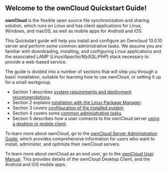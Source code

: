 ## Welcome to the ownCloud Quickstart Guide! 

**ownCloud** is the flexible open source file synchronization and sharing solution, which runs on Linux and has client applications for Linux, Windows, and macOS, as well as mobile apps for Android and iOS. 

This Quickstart guide will help you install and configure an Owncloud 10.0.10 server and perform some common administrative tasks. We assume you are familiar with downloading, installing, and configuring Linux applications and the associated LAMP (*Linux/Apache/MySQL/PHP*) stack necessary to provide a web-based service.

The guide is divided into a number of sections that will step you through a basic installation, suitable for learning how to use ownCloud, or setting it up for a small workgroup.  

- Section 1 describes [system requirements and deployment recommendations](owncloud_qs_s1.html).
- Section 2 explains [nstallation with the Linux Package Manager](owncloud_qs_s2.html).
- Section 3 covers [configuration of the installed system](owncloud_qs_s3.html).
- Section 4 covers some [common administrative tasks](owncloud_qs_s4.html).
- Section 5 describes how a user connects to the ownCloud server [using a desktop or mobile client](owncloud_qs_s5.html). 

To learn more about ownCloud, go to the [ownCloud Server Administration Guide](https://doc.owncloud.org/server/administration_manual/index.html), which provides comprehensive information for users who want to install, administer, and optimize their ownCloud servers.

To learn more about ownCloud as an end user, go to the [ownCloud User Manual](https://doc.owncloud.org/server/10.0/user_manual/). This provides details of the ownCloud Desktop Client, and the Android and iOS mobile apps.

